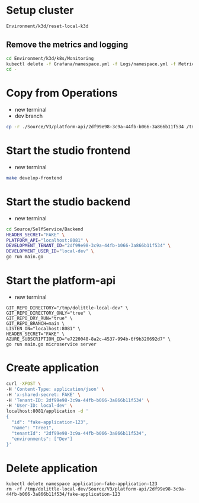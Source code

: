 
# Setup cluster
```sh
Environment/k3d/reset-local-k3d
```

## Remove the metrics and logging
```sh
cd Environment/k3d/k8s/Monitoring
kubectl delete -f Grafana/namespace.yml -f Logs/namespace.yml -f Metrics/namespace.yml
cd -
```

# Copy from Operations
- new terminal
- dev  branch
```sh
cp -r ./Source/V3/platform-api/2df99e98-3c9a-44fb-b066-3a866b11f534 /tmp/dolittle-local-dev/Source/V3/platform-api
```

# Start the studio frontend
- new terminal
```sh
make develop-frontend
```

# Start the studio backend
- new terminal
```sh
cd Source/SelfService/Backend
HEADER_SECRET="FAKE" \
PLATFORM_API="localhost:8081" \
DEVELOPMENT_TENANT_ID="2df99e98-3c9a-44fb-b066-3a866b11f534" \
DEVELOPMENT_USER_ID="local-dev" \
go run main.go
```

# Start the platform-api
- new terminal
```ssh
GIT_REPO_DIRECTORY="/tmp/dolittle-local-dev" \
GIT_REPO_DIRECTORY_ONLY="true" \
GIT_REPO_DRY_RUN="true" \
GIT_REPO_BRANCH=main \
LISTEN_ON="localhost:8081" \
HEADER_SECRET="FAKE" \
AZURE_SUBSCRIPTION_ID="e7220048-8a2c-4537-994b-6f9b320692d7" \
go run main.go microservice server
```

# Create application
```sh
curl -XPOST \
-H 'Content-Type: application/json' \
-H 'x-shared-secret: FAKE' \
-H 'Tenant-ID: 2df99e98-3c9a-44fb-b066-3a866b11f534' \
-H 'User-ID: local-dev' \
localhost:8081/application -d '
{
  "id": "fake-application-123",
  "name": "Tree1",
  "tenantId": "2df99e98-3c9a-44fb-b066-3a866b11f534",
  "environments": ["Dev"]
}'
```

# Delete application
```
kubectl delete namespace application-fake-application-123
rm -rf /tmp/dolittle-local-dev/Source/V3/platform-api/2df99e98-3c9a-44fb-b066-3a866b11f534/fake-application-123
```
